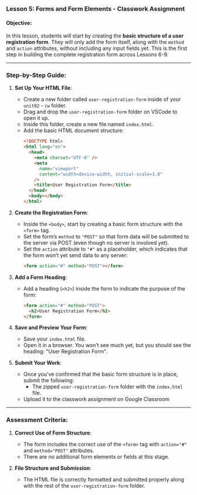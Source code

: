 ### **Lesson 5: Forms and Form Elements - Classwork Assignment**

#### **Objective:**

In this lesson, students will start by creating the **basic structure of a user registration form**. They will only add the form itself, along with the `method` and `action` attributes, without including any input fields yet. This is the first step in building the complete registration form across Lessons 6-9.

---

### **Step-by-Step Guide:**

1. **Set Up Your HTML File**:

   - Create a new folder called `user-registration-form` inside of your `unit02` - `cw` folder.
   - Drag and drop the `user-registration-form` folder on VSCode to open it up.
   - Inside this folder, create a new file named `index.html`.
   - Add the basic HTML document structure:
     ```html
     <!DOCTYPE html>
     <html lang="en">
       <head>
         <meta charset="UTF-8" />
         <meta
           name="viewport"
           content="width=device-width, initial-scale=1.0"
         />
         <title>User Registration Form</title>
       </head>
       <body></body>
     </html>
     ```

2. **Create the Registration Form**:

   - Inside the `<body>`, start by creating a basic form structure with the `<form>` tag.
   - Set the form’s `method` to `"POST"` so that form data will be submitted to the server via POST (even though no server is involved yet).
   - Set the `action` attribute to `"#"` as a placeholder, which indicates that the form won’t yet send data to any server:
     ```html
     <form action="#" method="POST"></form>
     ```

3. **Add a Form Heading**:

   - Add a heading (`<h2>`) inside the form to indicate the purpose of the form:
     ```html
     <form action="#" method="POST">
       <h2>User Registration Form</h2>
     </form>
     ```

4. **Save and Preview Your Form**:

   - Save your `index.html` file.
   - Open it in a browser. You won’t see much yet, but you should see the heading: "User Registration Form".

5. **Submit Your Work**:
   - Once you've confirmed that the basic form structure is in place, submit the following:
     - The zipped `user-registration-form` folder with the `index.html` file.
   - Upload it to the classwork assignment on Google Classroom

---

### **Assessment Criteria**:

1. **Correct Use of Form Structure**:

   - The form includes the correct use of the `<form>` tag with `action="#"` and `method="POST"` attributes.
   - There are no additional form elements or fields at this stage.

2. **File Structure and Submission**:
   - The HTML file is correctly formatted and submitted properly along with the rest of the `user-registration-form` folder.
